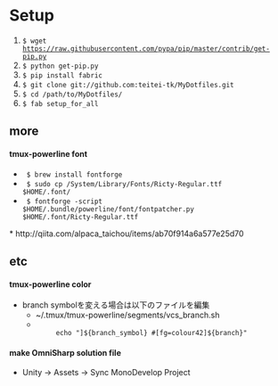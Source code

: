 # Setup
1. <code>$ wget https://raw.githubusercontent.com/pypa/pip/master/contrib/get-pip.py</code>
1. <code>$ python get-pip.py</code>
1. <code>$ pip install fabric</code>
1. <code>$ git clone git://github.com:teitei-tk/MyDotfiles.git </code>
1. <code>$ cd /path/to/MyDotfiles/</code>
1. <code>$ fab setup_for_all</code>


## more
#### tmux-powerline font
* <code> $ brew install fontforge </code>
* <code> $ sudo cp /System/Library/Fonts/Ricty-Regular.ttf $HOME/.font/ </code>
* <code> $ fontforge -script $HOME/.bundle/powerline/font/fontpatcher.py $HOME/.font/Ricty-Regular.ttf </code>
</code>
* http://qiita.com/alpaca_taichou/items/ab70f914a6a577e25d70

## etc
#### tmux-powerline color
* branch symbolを変える場合は以下のファイルを編集
	* ~/.tmux/tmux-powerline/segments/vcs_branch.sh
	* <code>
	       echo "]${branch_symbol} #[fg=colour42]${branch}"  
	  </code>

#### make OmniSharp solution file
* Unity -> Assets -> Sync MonoDevelop Project
